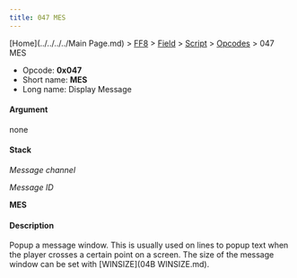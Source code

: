 ```yaml
---
title: 047 MES
---
```


[Home](../../../../Main Page.md) > [FF8](../../../../FF8.md) > [Field](../../../Field.md) > [Script](../../Script.md) > [Opcodes](../Opcodes.md) > 047 MES

-   Opcode: **0x047**
-   Short name: **MES**
-   Long name: Display Message

#### Argument

none

#### Stack

  
*Message channel*

*Message ID*

**MES**

#### Description

Popup a message window. This is usually used on lines to popup text when the player crosses a certain point on a screen. The size of the message window can be set with [WINSIZE](04B WINSIZE.md).
